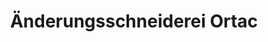---
title: "Änderungsschneiderei Ortac"
url: /bensheim/aenderungsschneiderei-ortac/
shop: Schneiderei
---
